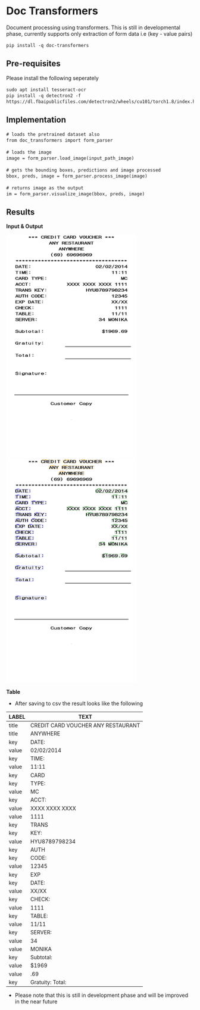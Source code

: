 # Doc Transformers
Document processing using transformers. This is still in developmental phase, currently supports only extraction of form data i.e (key - value pairs)

```
pip install -q doc-transformers
```

## Pre-requisites

Please install the following seperately
```
sudo apt install tesseract-ocr
pip install -q detectron2 -f https://dl.fbaipublicfiles.com/detectron2/wheels/cu101/torch1.8/index.html
```

## Implementation

```
# loads the pretrained dataset also 
from doc_transformers import form_parser

# loads the image
image = form_parser.load_image(input_path_image)

# gets the bounding boxes, predictions and image processed
bbox, preds, image = form_parser.process_image(image)

# returns image as the output
im = form_parser.visualize_image(bbox, preds, image)
```

## Results

**Input & Output**

<p float="left">
<img src="./bill7.png" width="350" height="600">
<img src="./output.png" width="350" height="600">
</p>

**Table**

- After saving to csv the result looks like the following

| LABEL | TEXT                               |
| ----- | ---------------------------------- |
| title | CREDIT CARD VOUCHER ANY RESTAURANT |
| title | ANYWHERE                           |
| key   | DATE:                              |
| value | 02/02/2014                         |
| key   | TIME:                              |
| value | 11:11                              |
| key   | CARD                               |
| key   | TYPE:                              |
| value | MC                                 |
| key   | ACCT:                              |
| value | XXXX XXXX XXXX                     |
| value | 1111                               |
| key   | TRANS                              |
| key   | KEY:                               |
| value | HYU8789798234                      |
| key   | AUTH                               |
| key   | CODE:                              |
| value | 12345                              |
| key   | EXP                                |
| key   | DATE:                              |
| value | XX/XX                              |
| key   | CHECK:                             |
| value | 1111                               |
| key   | TABLE:                             |
| value | 11/11                              |
| key   | SERVER:                            |
| value | 34                                 |
| value | MONIKA                             |
| key   | Subtotal:                          |
| value | $1969                              |
| value | .69                                |
| key   | Gratuity: Total:                   |


- Please note that this is still in development phase and will be improved in the near future
